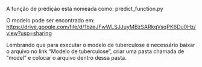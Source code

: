A função de predição está nomeada como: predict_function.py

O modelo pode ser encontrado em: https://drive.google.com/file/d/1bzeJFwWLSJJuyMBzSARkqVsqPK6Du0Hz/view?usp=sharing

Lembrando que para executar o modelo de tuberculose é necessário baixar o arquivo no link “Modelo de tuberculose”, criar uma pasta chamada de “model” e colocar o arquivo dentro dessa pasta.
